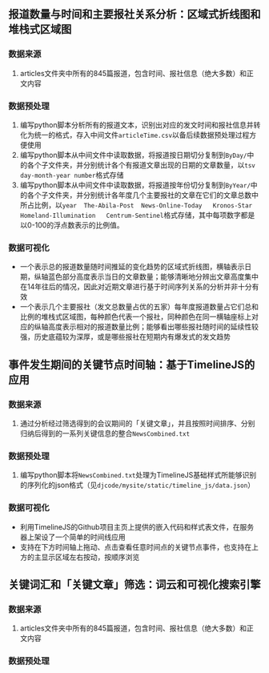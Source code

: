 ## 报道数量与时间和主要报社关系分析：区域式折线图和堆栈式区域图
### 数据来源
1. articles文件夹中所有的845篇报道，包含时间、报社信息（绝大多数）和正文内容

### 数据预处理
1. 编写python脚本分析所有的报道文本，识别出对应的发文时间和报社信息并转化为统一的格式，存入中间文件`articleTime.csv`以备后续数据预处理过程方便使用
2. 编写python脚本从中间文件中读取数据，将报道按日期切分复制到`ByDay/`中的各个子文件夹，并分别统计各个有报道文章出现的日期的文章数量，以`tsv day-month-year	number`格式存储
3. 编写python脚本从中间文件中读取数据，将报道按年份切分复制到`ByYear/`中的各个子文件夹，并分别统计各年度几个主要报社的文章在它们的文章总数中所占比例，以`year	The-Abila-Post	News-Online-Today	Kronos-Star	Homeland-Illumination	Centrum-Sentinel`格式存储，其中每项数字都是以0-100的浮点数表示的比例值。

### 数据可视化
 - 一个表示总的报道数量随时间推延的变化趋势的区域式折线图，横轴表示日期，纵轴蓝色部分高度表示当日的文章数量；能够清晰地分辨出文章高度集中在14年往后的情况，因此对近期文章进行基于时间序列关系的分析并非十分有效
 - 一个表示几个主要报社（发文总数量占优的五家）每年度报道数量占它们总和比例的堆栈式区域图，每种颜色代表一个报社，同种颜色在同一横轴座标上对应的纵轴高度表示相对的报道数量比例；能够看出哪些报社随时间的延续性较强，历史底蕴较为深厚，或是哪些报社在短期内有爆发式的发文趋势
 
 
## 事件发生期间的关键节点时间轴：基于TimelineJS的应用
### 数据来源
1. 通过分析经过筛选得到的会议期间的「关键文章」，并且按照时间排序、分别归纳后得到的一系列关键信息的整合`NewsCombined.txt`

### 数据预处理
1. 编写python脚本将`NewsCombined.txt`处理为TimelineJS基础样式所能够识别的序列化的json格式（见`djcode/mysite/static/timeline_js/data.json`）


### 数据可视化
 - 利用TimelineJS的Github项目主页上提供的嵌入代码和样式表文件，在服务器上架设了一个简单的时间线应用
 - 支持在下方时间轴上拖动、点击查看任意时间点的关键节点事件，也支持在上方的主显示区域左右按动，按顺序浏览
 
## 关键词汇和「关键文章」筛选：词云和可视化搜索引擎
### 数据来源
1. articles文件夹中所有的845篇报道，包含时间、报社信息（绝大多数）和正文内容

### 数据预处理
